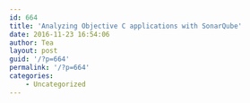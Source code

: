 ```yaml
---
id: 664
title: 'Analyzing Objective C applications with SonarQube'
date: 2016-11-23 16:54:06
author: Tea
layout: post
guid: '/?p=664'
permalink: '/?p=664'
categories:
    - Uncategorized
---
```


